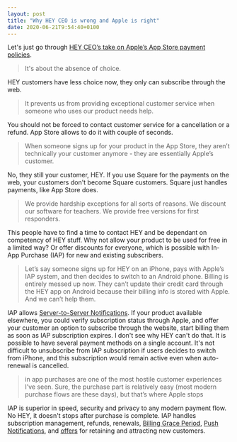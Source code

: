 ```yaml
---
layout: post
title: "Why HEY CEO is wrong and Apple is right"
date: 2020-06-21T9:54:40+0100
---
```


Let's just go through [HEY CEO’s take on Apple’s App Store payment policies](https://hey.com/apple/iap/).

> It's about the absence of choice.

HEY customers have less choice now, they only can subscribe through the web.

> It prevents us from providing exceptional customer service when someone who uses our product needs help.

You should not be forced to contact customer service for a cancellation or a refund. App Store allows to do it with couple of seconds.

> When someone signs up for your product in the App Store, they aren’t technically your customer anymore - they are essentially Apple’s customer.

No, they still your customer, HEY. If you use Square for the payments on the web, your customers don't become Square customers. Square just handles payments, like App Store does.

> We provide hardship exceptions for all sorts of reasons. We discount our software for teachers. We provide free versions for first responders. 

This people have to find a time to contact HEY and be dependant on competency of HEY stuff. Why not allow your product to be used for free in a limited way? Or offer discounts for everyone, which is possible with In-App Purchase (IAP) for new and existing subscribers.


> Let’s say someone signs up for HEY on an iPhone, pays with Apple’s IAP system, and then decides to switch to an Android phone. Billing is entirely messed up now. They can’t update their credit card through the HEY app on Android because their billing info is stored with Apple. And we can’t help them.

IAP allows [Server-to-Server Notifications](https://developer.apple.com/documentation/storekit/in-app_purchase/subscriptions_and_offers/enabling_server-to-server_notifications). If your product available elsewhere, you could verify subscription status through Apple, and offer your customer an option to subscribe through the website, start billing them as soon as IAP subscription expires. I don't see why HEY can't do that. It is possible to have several payment methods on a single account. It's not difficult to unsubscribe from IAP subscription if users decides to switch from iPhone, and this subscription would remain active even when auto-renewal is cancelled.

> in app purchases are one of the most hostile customer experiences I’ve seen. Sure, the purchase part is relatively easy (most modern purchase flows are these days), but that’s where Apple stops

IAP is superior in speed, security and privacy to any modern payment flow. No HEY, it doesn't stops after purchase is complete. IAP handles subscription management, refunds, renewals, [Billing Grace Period](https://developer.apple.com/news/?id=09122019c), [Push Notifications](https://developer.apple.com/app-store/subscriptions/#sending-notifications-to-aid-retention), and [offers](https://developer.apple.com/app-store/subscriptions/#subscription-offers) for retaining and attracting new customers.
